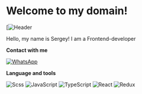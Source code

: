 # Welcome to my domain!

[![Header](https://img2.akspic.ru/previews/5/7/1/6/6/166175/166175-gubka_bob-multfilm-multik-bikini_bottom-nikelodeon-500x.jpg)

Hello, my name is Sergey! I am a Frontend-developer


**Contact with me**

[![WhatsApp](https://img.shields.io/badge/WhatsApp-<COLOR>)](https://wa.me/+79536954501)

**Language and tools**

![Scss](https://img.shields.io/badge/SCSS-090909?style=for-the-badge&logo=SASS&logoColor) 
![JavaScript](https://img.shields.io/badge/Javascript-090909?style=for-the-badge&logo=Javascript&logoColor)
![TypeScript](https://img.shields.io/badge/TypeScript-090909?style=for-the-badge&logo=TypeScript&logoColor)
![React](https://img.shields.io/badge/React-090909?style=for-the-badge&logo=React&logoColor)
![Redux](https://img.shields.io/badge/Redux-090909?style=for-the-badge&logo=Redux&logoColor)
